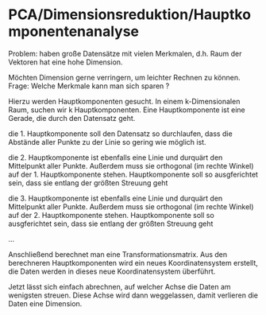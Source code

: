 # PCA/Dimensionsreduktion/Hauptkomponentenanalyse

Problem: haben große Datensätze mit vielen Merkmalen, d.h. Raum der
Vektoren hat eine hohe Dimension.

Möchten Dimension gerne verringern, um leichter Rechnen zu können.
Frage: Welche Merkmale kann man sich sparen ?

Hierzu werden Hauptkomponenten gesucht.
In einem k-Dimensionalen Raum, suchen wir k Hauptkomponenten.
Eine Hauptkomponente ist eine Gerade, die durch den Datensatz geht.

die 1. Hauptkomponente soll den Datensatz so durchlaufen, dass die Abstände aller
Punkte zu der Linie so gering wie möglich ist.

die 2. Hauptkomponente ist ebenfalls eine Linie und durquärt den Mittelpunkt
aller Punkte. Außerdem muss sie orthogonal (im rechte Winkel) auf der 1. Hauptkomponente stehen. Hauptkomponente soll so ausgferichtet sein, dass sie entlang der größten Streuung geht

die 3. Hauptkomponente ist ebenfalls eine Linie und durquärt den Mittelpunkt
aller Punkte. Außerdem muss sie orthogonal (im rechte Winkel) auf der 2. Hauptkomponente stehen.  Hauptkomponente soll so ausgferichtet sein, dass sie entlang der größten Streuung geht

...

Anschließend berechnet man eine Transformationsmatrix. Aus den berechneren Hauptkomponenten
wird ein neues Koordinatensystem erstellt, die Daten werden in dieses neue Koordinatensystem überführt.

Jetzt lässt sich einfach abrechnen, auf welcher Achse die Daten am wenigsten streuen.
Diese Achse wird dann weggelassen, damit verlieren die Daten eine Dimension.
